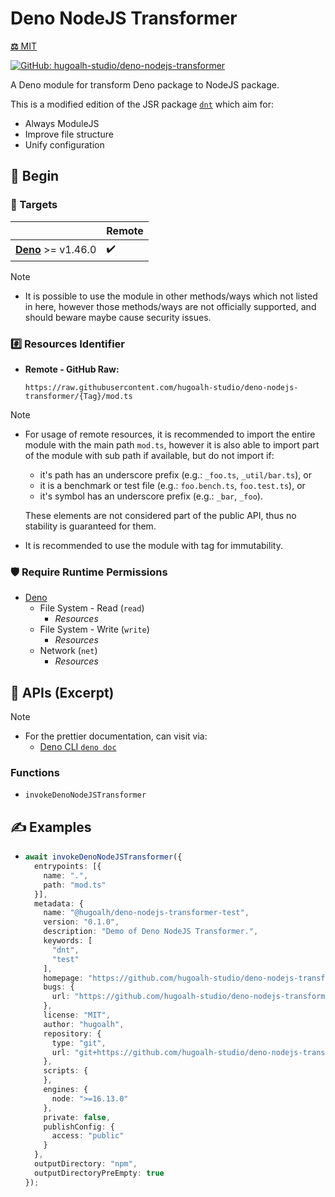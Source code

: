 # Deno NodeJS Transformer

[**⚖️** MIT](./LICENSE.md)

[![GitHub: hugoalh-studio/deno-nodejs-transformer](https://img.shields.io/github/v/release/hugoalh-studio/deno-nodejs-transformer?label=hugoalh-studio/deno-nodejs-transformer&labelColor=181717&logo=github&logoColor=ffffff&sort=semver&style=flat "GitHub: hugoalh-studio/deno-nodejs-transformer")](https://github.com/hugoalh-studio/deno-nodejs-transformer)

A Deno module for transform Deno package to NodeJS package.

This is a modified edition of the JSR package [`dnt`](https://jsr.io/@deno/dnt) which aim for:

- Always ModuleJS
- Improve file structure
- Unify configuration

## 🔰 Begin

### 🎯 Targets

|  | **Remote** |
|:--|:--|
| **[Deno](https://deno.land/)** >= v1.46.0 | ✔️ |

> [!NOTE]
> - It is possible to use the module in other methods/ways which not listed in here, however those methods/ways are not officially supported, and should beware maybe cause security issues.

### #️⃣ Resources Identifier

- **Remote - GitHub Raw:**
  ```
  https://raw.githubusercontent.com/hugoalh-studio/deno-nodejs-transformer/{Tag}/mod.ts
  ```

> [!NOTE]
> - For usage of remote resources, it is recommended to import the entire module with the main path `mod.ts`, however it is also able to import part of the module with sub path if available, but do not import if:
>
>   - it's path has an underscore prefix (e.g.: `_foo.ts`, `_util/bar.ts`), or
>   - it is a benchmark or test file (e.g.: `foo.bench.ts`, `foo.test.ts`), or
>   - it's symbol has an underscore prefix (e.g.: `_bar`, `_foo`).
>
>   These elements are not considered part of the public API, thus no stability is guaranteed for them.
> - It is recommended to use the module with tag for immutability.

### 🛡️ Require Runtime Permissions

- [Deno](https://docs.deno.com/runtime/fundamentals/security/)
  - File System - Read (`read`)
    - *Resources*
  - File System - Write (`write`)
    - *Resources*
  - Network (`net`)
    - *Resources*

## 🧩 APIs (Excerpt)

> [!NOTE]
> - For the prettier documentation, can visit via:
>   - [Deno CLI `deno doc`](https://docs.deno.com/runtime/reference/cli/documentation_generator/)

### Functions

- `invokeDenoNodeJSTransformer`

## ✍️ Examples

- ```ts
  await invokeDenoNodeJSTransformer({
    entrypoints: [{
      name: ".",
      path: "mod.ts"
    }],
    metadata: {
      name: "@hugoalh/deno-nodejs-transformer-test",
      version: "0.1.0",
      description: "Demo of Deno NodeJS Transformer.",
      keywords: [
        "dnt",
        "test"
      ],
      homepage: "https://github.com/hugoalh-studio/deno-nodejs-transformer#readme",
      bugs: {
        url: "https://github.com/hugoalh-studio/deno-nodejs-transformer/issues"
      },
      license: "MIT",
      author: "hugoalh",
      repository: {
        type: "git",
        url: "git+https://github.com/hugoalh-studio/deno-nodejs-transformer.git"
      },
      scripts: {
      },
      engines: {
        node: ">=16.13.0"
      },
      private: false,
      publishConfig: {
        access: "public"
      }
    },
    outputDirectory: "npm",
    outputDirectoryPreEmpty: true
  });
  ```
